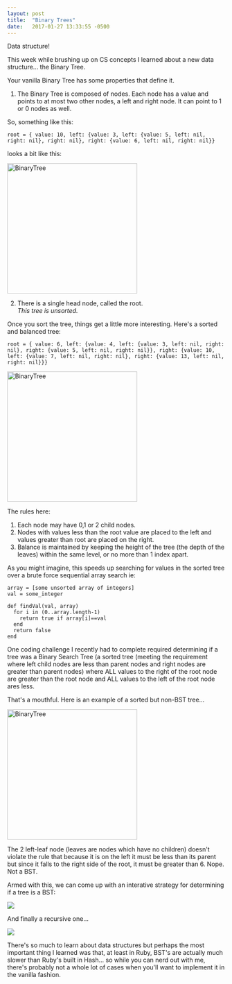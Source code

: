 ```yaml
---
layout: post
title:  "Binary Trees"
date:   2017-01-27 13:33:55 -0500
---
```


Data structure!

This week while brushing up on CS concepts I learned about a new data structure... the Binary Tree. 

Your vanilla Binary Tree has some properties that define it.

1) The Binary Tree is composed of nodes. Each node has a value and points to at most two other nodes, a left and right node. It can point to 1 or 0 nodes as well.

So, something like this:

```
root = { value: 10, left: {value: 3, left: {value: 5, left: nil, right: nil}, right: nil}, right: {value: 6, left: nil, right: nil}}
```

looks a bit like this:

<img src="https://dl.dropboxusercontent.com/u/455813290/Blog%20Images/1-27-17/BinaryTree.png" alt="BinaryTree" style="width: 300px;"/>

2) There is a single head node, called the root.  
*This tree is unsorted.*

Once you sort the tree, things get a little more interesting. Here's a sorted and balanced tree:

```
root = { value: 6, left: {value: 4, left: {value: 3, left: nil, right: nil}, right: {value: 5, left: nil, right: nil}}, right: {value: 10, left: {value: 7, left: nil, right: nil}, right: {value: 13, left: nil, right: nil}}}
```

<img src="https://dl.dropboxusercontent.com/u/455813290/Blog%20Images/1-27-17/BalancedSortedBinary.png" alt="BinaryTree" style="width: 300px;"/>

The rules here:  
1) Each node may have 0,1 or 2 child nodes. 
2) Nodes with values less than the root value are placed to the left and values greater than root are placed on the right.
3) Balance is maintained by keeping the height of the tree (the depth of the leaves) within the same level, or no more than 1 index apart. 

As you might imagine, this speeds up searching for values in the sorted tree over a brute force sequential array search ie:

```
array = [some unsorted array of integers]
val = some_integer

def findVal(val, array)
  for i in (0..array.length-1)
    return true if array[i]==val
  end
  return false
end
```

One coding challenge I recently had to complete required determining if a tree was a Binary Search Tree (a sorted tree (meeting the requirement where left child nodes are less than parent nodes and right nodes are greater than parent nodes) where ALL values to the right of the root node are greater than the root node and ALL values to the left of the root node ares less.

That's a mouthful. Here is an example of a sorted but non-BST tree...

<img src="https://dl.dropboxusercontent.com/u/455813290/Blog%20Images/1-27-17/NotBST.png" alt="BinaryTree" style="width: 300px;"/>

The 2 left-leaf node (leaves are nodes which have no children) doesn't violate the rule that because it is on the left it must be less than its parent but since it falls to the right side of the root, it must be greater than 6. Nope. Not a BST.

Armed with this, we can come up with an interative strategy for determining if a tree is a BST:


![](https://dl.dropboxusercontent.com/u/455813290/Blog%20Images/1-27-17/IterativeBSTcheck.png)

And finally a recursive one...

![](https://dl.dropboxusercontent.com/u/455813290/Blog%20Images/1-27-17/recBST.png)

There's so much to learn about data structures but perhaps the most important thing I learned was that, at least in Ruby, BST's are actually much slower than Ruby's built in Hash... so while you can nerd out with me, there's probably not a whole lot of cases when you'll want to implement it in the vanilla fashion.


				





